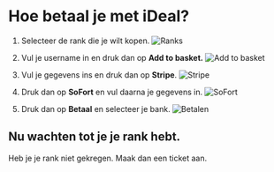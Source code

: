 # Hoe betaal je met iDeal?

 1. Selecteer de rank die je wilt kopen.
![Ranks](https://files.gitbook.com/v0/b/gitbook-x-prod.appspot.com/o/spaces/ZWTv1nMbCpjV6IrItxJO/uploads/TFZ5U4Z74xViajHiBDup/image.png?alt=media&token=b44886c6-abdb-412c-b7c4-5de35db20401)
 2. Vul je username in en druk dan op **Add to basket.**
 ![Add to basket](https://files.gitbook.com/v0/b/gitbook-x-prod.appspot.com/o/spaces/ZWTv1nMbCpjV6IrItxJO/uploads/NVDTCSzJPVvmeTy4ptVc/image.png?alt=media&token=300c0bb1-609d-490b-bef8-1db25d6b03b7)
 3. Vul je gegevens ins en druk dan op **Stripe**.
 ![Stripe](https://files.gitbook.com/v0/b/gitbook-x-prod.appspot.com/o/spaces/ZWTv1nMbCpjV6IrItxJO/uploads/YnB8oJQEQ19dwU97D5KA/image.png?alt=media&token=56306826-5aea-49b7-8237-425576e730f5)
 
 4. Druk dan op **SoFort** en vul daarna je gegevens in.
 ![SoFort](https://files.gitbook.com/v0/b/gitbook-x-prod.appspot.com/o/spaces/ZWTv1nMbCpjV6IrItxJO/uploads/PPqxlLnSKl8qW5uAyBA9/image.png?alt=media&token=b3f72d6c-9efa-42ad-8ffe-e0e8ca46e3ec)
 5. Druk dan op **Betaal** en selecteer je bank.
 ![Betalen](https://files.gitbook.com/v0/b/gitbook-x-prod.appspot.com/o/spaces/ZWTv1nMbCpjV6IrItxJO/uploads/20ytLsOczA6cuiTrC3Yg/image.png?alt=media&token=6132f458-60bc-46b1-bc0a-eac2465711bf)

## Nu wachten tot je je rank hebt.
Heb je je rank niet gekregen.
Maak dan een ticket aan.
